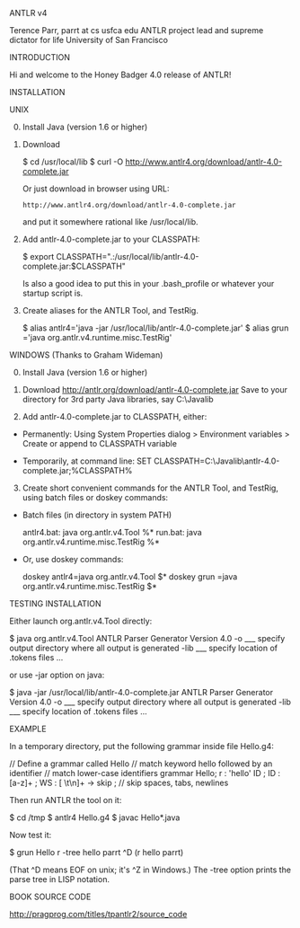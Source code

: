 ANTLR v4

Terence Parr, parrt at cs usfca edu
ANTLR project lead and supreme dictator for life
University of San Francisco

INTRODUCTION

Hi and welcome to the Honey Badger 4.0 release of ANTLR!

INSTALLATION

UNIX

0. Install Java (version 1.6 or higher)

1. Download

   $ cd /usr/local/lib
   $ curl -O http://www.antlr4.org/download/antlr-4.0-complete.jar

   Or just download in browser using URL:

       http://www.antlr4.org/download/antlr-4.0-complete.jar

   and put it somewhere rational like /usr/local/lib.

2. Add antlr-4.0-complete.jar to your CLASSPATH:

   $ export CLASSPATH=".:/usr/local/lib/antlr-4.0-complete.jar:$CLASSPATH"

   Is also a good idea to put this in your .bash_profile or whatever your
   startup script is.

3. Create aliases for the ANTLR Tool, and TestRig.

   $ alias antlr4='java -jar /usr/local/lib/antlr-4.0-complete.jar'
   $ alias grun  ='java org.antlr.v4.runtime.misc.TestRig'

WINDOWS (Thanks to Graham Wideman)

0. Install Java (version 1.6 or higher)

1. Download http://antlr.org/download/antlr-4.0-complete.jar
   Save to your directory for 3rd party Java libraries, say C:\Javalib

2. Add antlr-4.0-complete.jar to CLASSPATH, either:

 * Permanently: Using System Properties dialog > Environment variables >
   Create or append to CLASSPATH variable

 * Temporarily, at command line:
   SET CLASSPATH=C:\Javalib\antlr-4.0-complete.jar;%CLASSPATH%

3. Create short convenient commands for the ANTLR Tool, and TestRig,
   using batch files or doskey commands:

 * Batch files (in directory in system PATH)

   antlr4.bat: java org.antlr.v4.Tool %*
   run.bat:   java org.antlr.v4.runtime.misc.TestRig %*

 * Or, use doskey commands:

   doskey antlr4=java org.antlr.v4.Tool $*
   doskey grun  =java org.antlr.v4.runtime.misc.TestRig $*

TESTING INSTALLATION

Either launch org.antlr.v4.Tool directly:

$ java org.antlr.v4.Tool
ANTLR Parser Generator Version 4.0
    -o ___              specify output directory where all output is generated
    -lib ___            specify location of .tokens files
...

or use -jar option on java:

$ java -jar /usr/local/lib/antlr-4.0-complete.jar
ANTLR Parser Generator Version 4.0
    -o ___              specify output directory where all output is generated
    -lib ___            specify location of .tokens files
...


EXAMPLE

In a temporary directory, put the following grammar inside file Hello.g4:

// Define a grammar called Hello
// match keyword hello followed by an identifier
// match lower-case identifiers
grammar Hello;
r : 'hello' ID ;
ID : [a-z]+ ;
WS : [ \t\n]+ -> skip ; // skip spaces, tabs, newlines

Then run ANTLR the tool on it:

$ cd /tmp
$ antlr4 Hello.g4
$ javac Hello*.java

Now test it:

$ grun Hello r -tree
hello parrt
^D
(r hello parrt)

(That ^D means EOF on unix; it's ^Z in Windows.) The -tree option prints
the parse tree in LISP notation.

BOOK SOURCE CODE

http://pragprog.com/titles/tpantlr2/source_code
